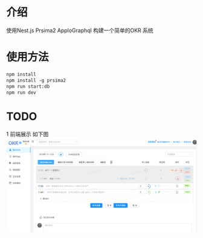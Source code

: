 # 介绍

使用Nest.js Prsima2 ApploGraphql 构建一个简单的OKR 系统

# 使用方法

    npm install
    npm install -g prsima2
    npm run start:db
    npm run dev

# TODO
1 前端展示 如下图
![Front](https://github.com/gakaki/OKRSimple/blob/master/images/readme.png?raw=true)
